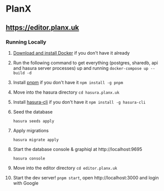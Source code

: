 # PlanX

## https://editor.planx.uk

### Running Locally

1. [Download and install Docker](https://docs.docker.com/get-docker/) if you don't have it already

1. Run the following command to get everything (postgres, sharedb, api and hasura server processes) up and running `docker-compose up --build -d`

1. Install [pnpm](https://github.com/pnpm/pnpm) if you don't have it `npm install -g pnpm`

1. Move into the hasura directory `cd hasura.planx.uk`

1. Install [hasura-cli](https://hasura.io/docs/latest/graphql/core/hasura-cli/index.html) if you don't have it `npm install -g hasura-cli`

1. Seed the database

   `hasura seeds apply`

1. Apply migrations

   `hasura migrate apply`

1. Start the database console & graphiql at http://localhost:9695

   `hasura console`

1. Move into the editor directory `cd editor.planx.uk`

1. Start the dev server! `pnpm start`, open http://localhost:3000 and login with Google
